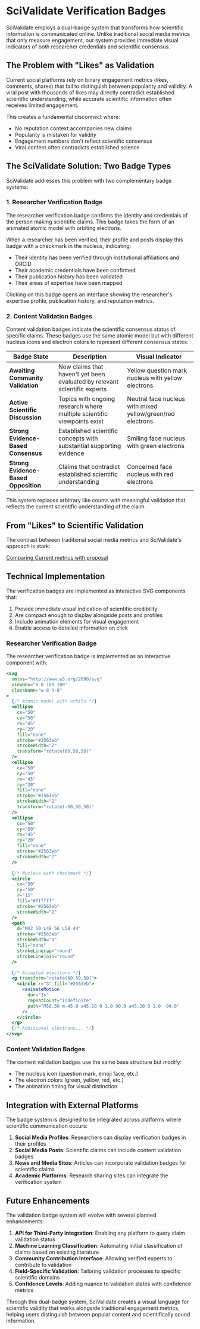 # SciValidate Verification Badges

SciValidate employs a dual-badge system that transforms how scientific information is communicated online. Unlike traditional social media metrics that only measure engagement, our system provides immediate visual indicators of both researcher credentials and scientific consensus.

## The Problem with "Likes" as Validation

Current social platforms rely on binary engagement metrics (likes, comments, shares) that fail to distinguish between popularity and validity. A viral post with thousands of likes may directly contradict established scientific understanding, while accurate scientific information often receives limited engagement.

This creates a fundamental disconnect where:

- No reputation context accompanies new claims
- Popularity is mistaken for validity
- Engagement numbers don't reflect scientific consensus
- Viral content often contradicts established science

## The SciValidate Solution: Two Badge Types

SciValidate addresses this problem with two complementary badge systems:

### 1. Researcher Verification Badge

The researcher verification badge confirms the identity and credentials of the person making scientific claims. This badge takes the form of an animated atomic model with orbiting electrons.

When a researcher has been verified, their profile and posts display this badge with a checkmark in the nucleus, indicating:

- Their identity has been verified through institutional affiliations and ORCID
- Their academic credentials have been confirmed
- Their publication history has been validated
- Their areas of expertise have been mapped

Clicking on this badge opens an interface showing the researcher's expertise profile, publication history, and reputation metrics.

### 2. Content Validation Badges

Content validation badges indicate the scientific consensus status of specific claims. These badges use the same atomic model but with different nucleus icons and electron colors to represent different consensus states:

| Badge State                          | Description                                                               | Visual Indicator                                           |
| ------------------------------------ | ------------------------------------------------------------------------- | ---------------------------------------------------------- |
| **Awaiting Community Validation**    | New claims that haven't yet been evaluated by relevant scientific experts | Yellow question mark nucleus with yellow electrons         |
| **Active Scientific Discussion**     | Topics with ongoing research where multiple scientific viewpoints exist   | Neutral face nucleus with mixed yellow/green/red electrons |
| **Strong Evidence-Based Consensus**  | Established scientific concepts with substantial supporting evidence      | Smiling face nucleus with green electrons                  |
| **Strong Evidence-Based Opposition** | Claims that contradict established scientific understanding               | Concerned face nucleus with red electrons                  |

This system replaces arbitrary like counts with meaningful validation that reflects the current scientific understanding of the claim.

## From "Likes" to Scientific Validation

The contrast between traditional social media metrics and SciValidate's approach is stark:

[Comparing Current metrics with proposal](docs/images/comparison.png)

## Technical Implementation

The verification badges are implemented as interactive SVG components that:

1. Provide immediate visual indication of scientific credibility
2. Are compact enough to display alongside posts and profiles
3. Include animation elements for visual engagement
4. Enable access to detailed information on click

### Researcher Verification Badge

The researcher verification badge is implemented as an interactive component with:

```jsx
<svg
  xmlns="http://www.w3.org/2000/svg"
  viewBox="0 0 100 100"
  className="w-8 h-8"
>
  {/* Atomic model with orbits */}
  <ellipse
    cx="50"
    cy="50"
    rx="45"
    ry="20"
    fill="none"
    stroke="#2563eb"
    strokeWidth="2"
    transform="rotate(60,50,50)"
  />
  <ellipse
    cx="50"
    cy="50"
    rx="45"
    ry="20"
    fill="none"
    stroke="#2563eb"
    strokeWidth="2"
    transform="rotate(-60,50,50)"
  />
  <ellipse
    cx="50"
    cy="50"
    rx="45"
    ry="20"
    fill="none"
    stroke="#2563eb"
    strokeWidth="2"
  />

  {/* Nucleus with checkmark */}
  <circle
    cx="50"
    cy="50"
    r="15"
    fill="#ffffff"
    stroke="#2563eb"
    strokeWidth="2"
  />
  <path
    d="M42 50 L48 56 L58 44"
    stroke="#2563eb"
    strokeWidth="3"
    fill="none"
    strokeLinecap="round"
    strokeLinejoin="round"
  />

  {/* Animated electrons */}
  <g transform="rotate(60,50,50)">
    <circle r="3" fill="#2563eb">
      <animateMotion
        dur="3s"
        repeatCount="indefinite"
        path="M50,50 m-45,0 a45,20 0 1,0 90,0 a45,20 0 1,0 -90,0"
      />
    </circle>
  </g>
  {/* Additional electrons... */}
</svg>
```

### Content Validation Badges

The content validation badges use the same base structure but modify:

- The nucleus icon (question mark, emoji face, etc.)
- The electron colors (green, yellow, red, etc.)
- The animation timing for visual distinction

## Integration with External Platforms

The badge system is designed to be integrated across platforms where scientific communication occurs:

1. **Social Media Profiles**: Researchers can display verification badges in their profiles
2. **Social Media Posts**: Scientific claims can include content validation badges
3. **News and Media Sites**: Articles can incorporate validation badges for scientific claims
4. **Academic Platforms**: Research sharing sites can integrate the verification system

## Future Enhancements

The validation badge system will evolve with several planned enhancements:

1. **API for Third-Party Integration**: Enabling any platform to query claim validation status
2. **Machine Learning Classification**: Automating initial classification of claims based on existing literature
3. **Community Contribution Interface**: Allowing verified experts to contribute to validation
4. **Field-Specific Validation**: Tailoring validation processes to specific scientific domains
5. **Confidence Levels**: Adding nuance to validation states with confidence metrics

Through this dual-badge system, SciValidate creates a visual language for scientific validity that works alongside traditional engagement metrics, helping users distinguish between popular content and scientifically sound information.
